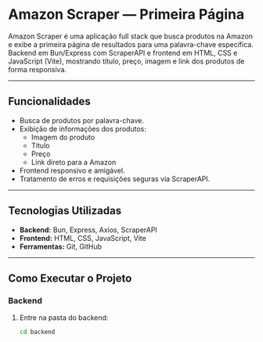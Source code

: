 # Amazon Scraper — Primeira Página

Amazon Scraper é uma aplicação full stack que busca produtos na Amazon e exibe a primeira página de resultados para uma palavra-chave específica. Backend em Bun/Express com ScraperAPI e frontend em HTML, CSS e JavaScript (Vite), mostrando título, preço, imagem e link dos produtos de forma responsiva.

---

## Funcionalidades

- Busca de produtos por palavra-chave.
- Exibição de informações dos produtos:
  - Imagem do produto
  - Título
  - Preço
  - Link direto para a Amazon
- Frontend responsivo e amigável.
- Tratamento de erros e requisições seguras via ScraperAPI.

---

## Tecnologias Utilizadas

- **Backend:** Bun, Express, Axios, ScraperAPI
- **Frontend:** HTML, CSS, JavaScript, Vite
- **Ferramentas:** Git, GitHub

---

## Como Executar o Projeto

### Backend

1. Entre na pasta do backend:
   ```bash
   cd backend
